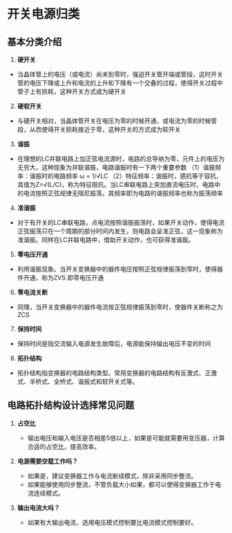 # 开关电源归类


## 基本分类介绍

1. **硬开关**
  - 当晶体管上的电压（或电流）尚未到零时，强迫开关管开端或管段，这时开关管的电压下降或上升和电流的上升和下降有一个交叠的过程，使得开关过程中管子上有损耗，这种开关方式成为硬开关

2. **硬软开关**
  - 与硬开关相对，当晶体管开关在电压为零的时候开通，或电流为零的时候管段，从而使得开关损耗接近于零，这种开关的方式成为软开关

3. **谐振**
  - 在理想的LC并联电路上加正弦电流源时，电路的总导纳为零，元件上的电压为无穷大，这种现象为并联谐振，电路谐振时有一下两个重要参数
  （1）谐振频率：谐振时的电路频率 ω = 1/√LC
  （2）特征频率：谐振时，感抗等于容抗，其值为Z=√(L/C)，称为特征阻抗。当LC串联电路上突加直流电压时，电路中的电流按照正弦规律无阻尼振荡，其频率即为电路的谐振频率也称为振荡频率

4. **准谐振**
  - 对于有开关的LC串联电路，点电流按照谐振振荡时，如果开关动作，使得电流正弦振荡只在一个周期的部分时间内发生，则电路会呈准正弦，这一现象称为准谐振。同样在LC并联电路中，借助开关动作，也可获得准谐振。

5. **零电压开通**
  - 利用谐振现象。当开关变换器中的器件电压按照正弦规律振荡到零时，使得器件开通，称为ZVS 即零电压开通

6. **零电流关断**
  - 同理，当开关变换器中的器件电流按正弦规律振荡到零时，使器件关断称之为 ZCS

7. **保持时间**
  - 保持时间是指交流输入电源发生故障后，电源能保持输出电压不变的时间

8. **拓扑结构**
  - 拓扑结构指变换器的电路结构类型。常用变换器的电路结构有反激式、正激式、半桥式、全桥式、谐振式和软开关式等。


## 电路拓扑结构设计选择常见问题

1. **占空比**
    - 输出电压和输入电压是否相差5倍以上，如果是可能就需要用变压器，计算合适的占空比，提高效率。

2. **电源需要空载工作吗？**

    - 如果是，建议变换器工作与电流断续模式，除非采用同步整流。
    - 如果能够使用同步整流，不管负载大小如果，都可以使得变换器工作于电流连续模式。


3. **输出电流大吗？**

    - 如果有大输出电流，选用电压模式控制要比电流模式控制要好。


